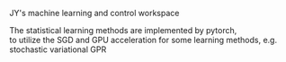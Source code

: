 JY's machine learning and control workspace  
  
The statistical learning methods are implemented by pytorch,  
to utilize the SGD and GPU acceleration for some learning methods, e.g. stochastic variational GPR
